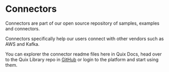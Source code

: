 # Connectors

Connectors are part of our open source repository of samples, examples and connectors.

Connectors specifically help our users connect with other vendors such as AWS and Kafka.

You can explorer the connector readme files here in Quix Docs, head over to the Quix Library repo in [GitHub](https://github.com/quixio/quix-library) or login to the platform and start using them.